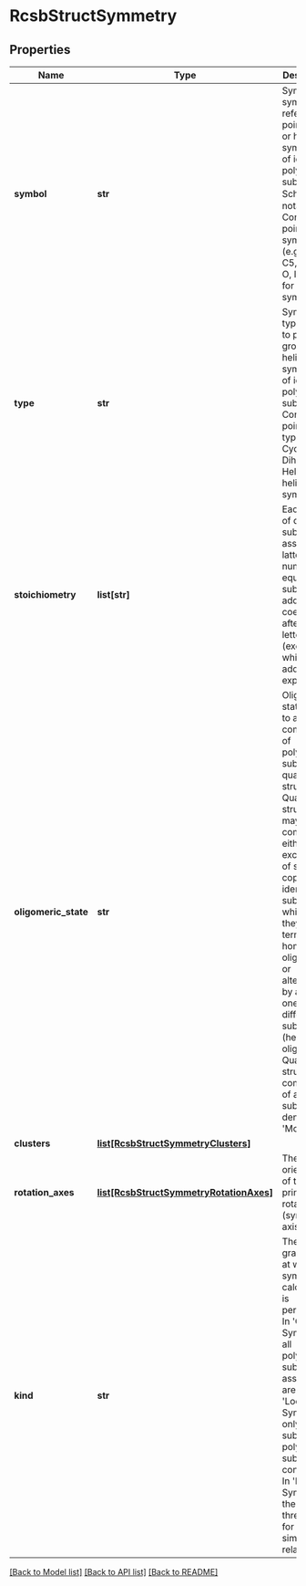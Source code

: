 # RcsbStructSymmetry

## Properties
Name | Type | Description | Notes
------------ | ------------- | ------------- | -------------
**symbol** | **str** | Symmetry symbol refers to point group or helical symmetry of identical polymeric subunits in Sch�nflies notation. Contains point group symbol (e.g., C2, C5, D2, T, O, I) or H for helical symmetry. | 
**type** | **str** | Symmetry type refers to point group or helical symmetry of identical polymeric subunits. Contains point group types (e.g. Cyclic, Dihedral) or Helical for helical symmetry. | 
**stoichiometry** | **list[str]** | Each type of different subunits is assigned a latter. The number of equivalent subunits is added as a coefficient after each letter (except 1 which is not added explicitly). | 
**oligomeric_state** | **str** | Oligomeric state refers to a composition of polymeric subunits in quaternary structure. Quaternary structure may be composed either exclusively of several copies of identical subunits, in which case they are termed homo-oligomers, or alternatively by at least one copy of different subunits (hetero-oligomers). Quaternary structure composed of a single subunit is denoted as &#x27;Monomer&#x27;. | 
**clusters** | [**list[RcsbStructSymmetryClusters]**](RcsbStructSymmetryClusters.md) |  | 
**rotation_axes** | [**list[RcsbStructSymmetryRotationAxes]**](RcsbStructSymmetryRotationAxes.md) | The orientation of the principal rotation (symmetry) axis. | [optional] 
**kind** | **str** | The granularity at which the symmetry calculation is performed. In &#x27;Global Symmetry&#x27; all polymeric subunits in assembly are used. In &#x27;Local Symmetry&#x27; only a subset of polymeric subunits is considered. In &#x27;Pseudo Symmetry&#x27; the threshold for subunits similarity is relaxed. | 

[[Back to Model list]](../README.md#documentation-for-models) [[Back to API list]](../README.md#documentation-for-api-endpoints) [[Back to README]](../README.md)

